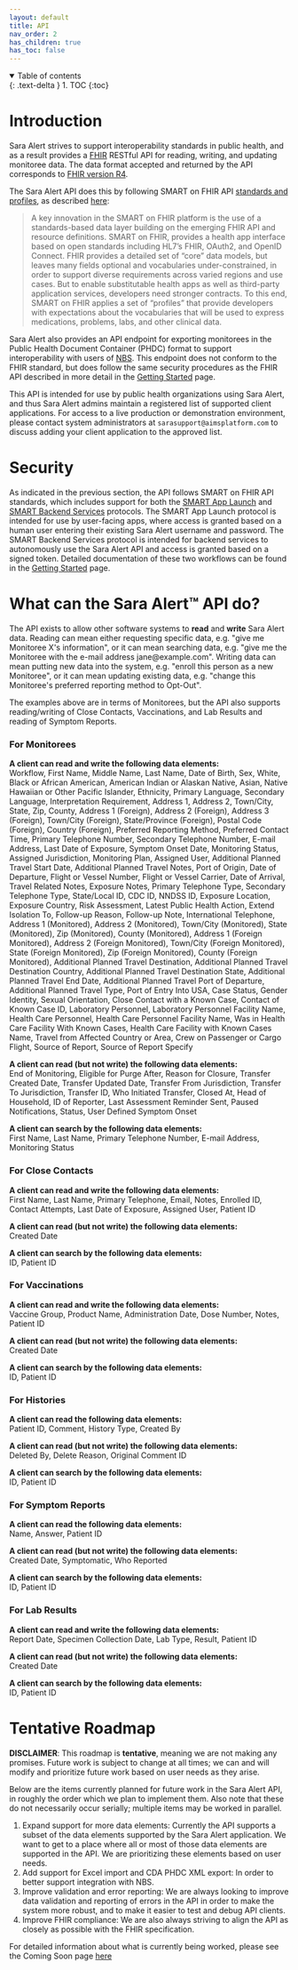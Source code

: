 ```yaml
---
layout: default
title: API
nav_order: 2
has_children: true
has_toc: false
---
```


<details open markdown="block">
  <summary>
    Table of contents
  </summary>
  {: .text-delta }
1. TOC
{:toc}
</details>

# Introduction

Sara Alert strives to support interoperability standards in public health, and as a result provides a [FHIR](https://www.hl7.org/fhir/overview.html) RESTful API for reading, writing, and updating monitoree data. The data format accepted and returned by the API corresponds to [FHIR version R4](https://hl7.org/fhir/R4/).

The Sara Alert API does this by following SMART on FHIR API [standards and profiles](http://docs.smarthealthit.org/), as described [here](https://smarthealthit.org/smart-on-fhir-api/):

> A key innovation in the SMART on FHIR platform is the use of a standards-based data layer building on the emerging FHIR API and resource definitions. SMART on FHIR, provides a health app interface based on open standards including HL7’s FHIR, OAuth2, and OpenID Connect. FHIR provides a detailed set of “core” data models, but leaves many fields optional and vocabularies under-constrained, in order to support diverse requirements across varied regions and use cases. But to enable substitutable health apps as well as third-party application services, developers need stronger contracts. To this end, SMART on FHIR applies a set of “profiles” that provide developers with expectations about the vocabularies that will be used to express medications, problems, labs, and other clinical data.

Sara Alert also provides an API endpoint for exporting monitorees in the Public Health Document Container (PHDC) format to support interoperability with users of [NBS](https://www.cdc.gov/nbs/index.html). This endpoint does not conform to the FHIR standard, but does follow the same security procedures as the FHIR API described in more detail in the [Getting Started](api-getting-started) page.

This API is intended for use by public health organizations using Sara Alert, and thus Sara Alert admins maintain a registered list of supported client applications. For access to a live production or demonstration environment, please contact system administrators at `sarasupport@aimsplatform.com` to discuss adding your client application to the approved list.

# Security

As indicated in the previous section, the API follows SMART on FHIR API standards, which includes support for both the [SMART App Launch](http://hl7.org/fhir/smart-app-launch/index.html) and [SMART Backend Services](https://hl7.org/fhir/uv/bulkdata/authorization/index.html) protocols. The SMART App Launch protocol is intended for use by user-facing apps, where access is granted based on a human user entering their existing Sara Alert username and password. The SMART Backend Services protocol is intended for backend services to autonomously use the Sara Alert API and access is granted based on a signed token. Detailed documentation of these two workflows can be found in the [Getting Started](api-getting-started) page.

# What can the Sara Alert™ API do?

The API exists to allow other software systems to **read** and **write** Sara Alert data. Reading can mean either requesting specific data, e.g. "give me Monitoree X's information", or it can mean searching data, e.g. "give me the Monitoree with the e-mail address jane@example<span></span>.com". Writing data can mean putting new data into the system, e.g. "enroll this person as a new Monitoree", or it can mean updating existing data, e.g. "change this Monitoree's preferred reporting method to Opt-Out".

The examples above are in terms of Monitorees, but the API also supports reading/writing of Close Contacts, Vaccinations, and Lab Results and reading of Symptom Reports.

### For Monitorees

**A client can read and write the following data elements:**<br>Workflow, First Name, Middle Name, Last Name, Date of Birth, Sex, White, Black or African American, American Indian or Alaskan Native, Asian, Native Hawaiian or Other Pacific Islander, Ethnicity, Primary Language, Secondary Language, Interpretation Requirement, Address 1, Address 2, Town/City, State, Zip, County, Address 1 (Foreign), Address 2 (Foreign), Address 3 (Foreign), Town/City (Foreign), State/Province (Foreign), Postal Code (Foreign), Country (Foreign), Preferred Reporting Method, Preferred Contact Time, Primary Telephone Number, Secondary Telephone Number, E-mail Address, Last Date of Exposure, Symptom Onset Date, Monitoring Status, Assigned Jurisdiction, Monitoring Plan, Assigned User, Additional Planned Travel Start Date, Additional Planned Travel Notes, Port of Origin, Date of Departure, Flight or Vessel Number, Flight or Vessel Carrier, Date of Arrival, Travel Related Notes, Exposure Notes, Primary Telephone Type, Secondary Telephone Type, State/Local ID, CDC ID, NNDSS ID, Exposure Location, Exposure Country, Risk Assessment, Latest Public Health Action, Extend Isolation To, Follow-up Reason, Follow-up Note, International Telephone, Address 1 (Monitored), Address 2 (Monitored), Town/City (Monitored), State (Monitored), Zip (Monitored), County (Monitored), Address 1 (Foreign Monitored), Address 2 (Foreign Monitored), Town/City (Foreign Monitored), State (Foreign Monitored), Zip (Foreign Monitored), County (Foreign Monitored), Additional Planned Travel Destination, Additional Planned Travel Destination Country, Additional Planned Travel Destination State, Additional Planned Travel End Date, Additional Planned Travel Port of Departure, Additional Planned Travel Type, Port of Entry Into USA, Case Status, Gender Identity, Sexual Orientation, Close Contact with a Known Case, Contact of Known Case ID, Laboratory Personnel, Laboratory Personnel Facility Name, Health Care Personnel, Health Care Personnel Facility Name, Was in Health Care Facility With Known Cases, Health Care Facility with Known Cases Name, Travel from Affected Country or Area, Crew on Passenger or Cargo Flight, Source of Report, Source of Report Specify

**A client can read (but not write) the following data elements:**<br>End of Monitoring, Eligible for Purge After, Reason for Closure, Transfer Created Date, Transfer Updated Date, Transfer From Jurisdiction, Transfer To Jurisdiction, Transfer ID, Who Initiated Transfer, Closed At, Head of Household, ID of Reporter, Last Assessment Reminder Sent, Paused Notifications, Status, User Defined Symptom Onset

**A client can search by the following data elements:**<br>First Name, Last Name, Primary Telephone Number, E-mail Address, Monitoring Status

### For Close Contacts

**A client can read and write the following data elements:**<br>First Name, Last Name, Primary Telephone, Email, Notes, Enrolled ID, Contact Attempts, Last Date of Exposure, Assigned User, Patient ID

**A client can read (but not write) the following data elements:**<br>Created Date

**A client can search by the following data elements:**<br>ID, Patient ID

### For Vaccinations

**A client can read and write the following data elements:**<br>Vaccine Group, Product Name, Administration Date, Dose Number, Notes, Patient ID

**A client can read (but not write) the following data elements:**<br>Created Date

**A client can search by the following data elements:**<br>ID, Patient ID

### For Histories

**A client can read the following data elements:**<br>Patient ID, Comment, History Type, Created By

**A client can read (but not write) the following data elements:**<br>Deleted By, Delete Reason, Original Comment ID

**A client can search by the following data elements:**<br>ID, Patient ID

### For Symptom Reports

**A client can read the following data elements:**<br>Name, Answer, Patient ID

**A client can read (but not write) the following data elements:**<br>Created Date, Symptomatic, Who Reported

**A client can search by the following data elements:**<br>ID, Patient ID

### For Lab Results

**A client can read and write the following data elements:**<br>Report Date, Specimen Collection Date, Lab Type, Result, Patient ID

**A client can read (but not write) the following data elements:**<br>Created Date

**A client can search by the following data elements:**<br>ID, Patient ID

# Tentative Roadmap

**DISCLAIMER**: This roadmap is **tentative**, meaning we are not making any promises. Future work is subject to change at all times; we can and will modify and prioritize future work based on user needs as they arise.

Below are the items currently planned for future work in the Sara Alert API, in roughly the order which we plan to implement them. Also note that these do not necessarily occur serially; multiple items may be worked in parallel.

1. Expand support for more data elements: Currently the API supports a subset of the data elements supported by the Sara Alert application. We want to get to a place where all or most of those data elements are supported in the API. We are prioritizing these elements based on user needs.
2. Add support for Excel import and CDA PHDC XML export: In order to better support integration with NBS.
3. Improve validation and error reporting: We are always looking to improve data validation and reporting of errors in the API in order to make the system more robust, and to make it easier to test and debug API clients.
4. Improve FHIR compliance: We are also always striving to align the API as closely as possible with the FHIR specification.

For detailed information about what is currently being worked, please see the Coming Soon page [here](api-coming-soon)
